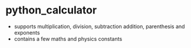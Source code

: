 # python_calculator

- supports multiplication, division, subtraction addition, parenthesis and exponents
- contains a few maths and physics constants
